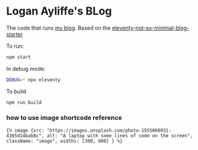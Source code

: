 # Logan Ayliffe's BLog

The code that runs [my blog](https://loganayliffe.com). Based on the [eleventy-not-so-minimal-blog-starter](https://github.com/Mangamaui/eleventy-not-so-minimal-blog-starter)

To run:

```zsh
npm start
```

In debug mode:

```zsh
DEBUG=* npx eleventy
```

To build

```zsh
npm run build
```

### how to use image shortcode reference

```
{% image {src: "https://images.unsplash.com/photo-1555066931-4365d14bab8c", alt: "A laptop with some lines of code on the screen", className: "image", widths: [300, 600] } %}
```
